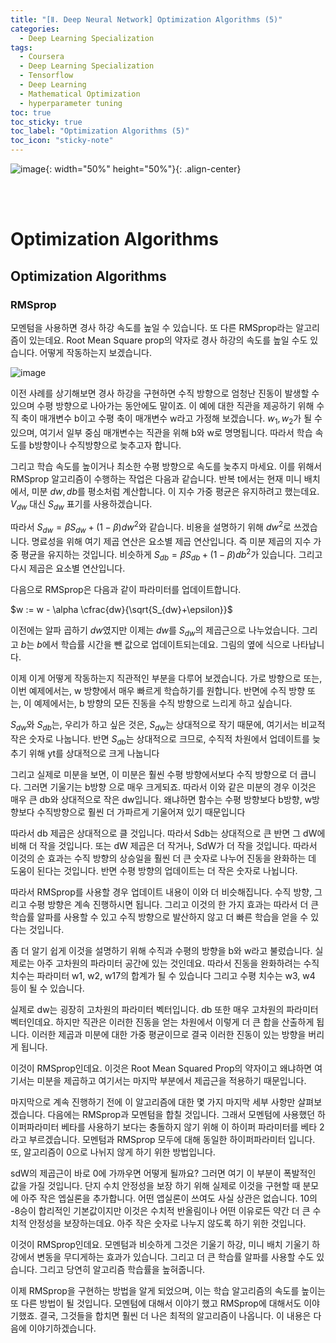 ```yaml
---
title: "[Ⅱ. Deep Neural Network] Optimization Algorithms (5)"
categories:
  - Deep Learning Specialization
tags:
  - Coursera
  - Deep Learning Specialization
  - Tensorflow
  - Deep Learning
  - Mathematical Optimization
  - hyperparameter tuning
toc: true
toc_sticky: true
toc_label: "Optimization Algorithms (5)"
toc_icon: "sticky-note"
---
```


![image](https://user-images.githubusercontent.com/55765292/177095282-038ee3ed-f543-4793-9eff-f2d5ac239f36.png){: width="50%" height="50%"}{: .align-center}

<br><br>

# Optimization Algorithms

## Optimization Algorithms

### RMSprop

모멘텀을 사용하면 경사 하강 속도를 높일 수 있습니다. 또 다른 RMSprop라는 알고리즘이 있는데요. Root Mean Square prop의 약자로 경사 하강의 속도를 높일 수도 있습니다. 어떻게 작동하는지 보겠습니다.

![image](https://user-images.githubusercontent.com/55765292/178430401-031e72d3-1aef-47eb-b030-1b199f8a5dde.png)

이전 사례를 상기해보면 경사 하강을 구현하면 수직 방향으로 엄청난 진동이 발생할 수 있으며 수평 방향으로 나아가는 동안에도 말이죠. 이 예에 대한 직관을 제공하기 위해 수직 축이 매개변수 b이고 수평 축이 매개변수 w라고 가정해 보겠습니다. $w_1, w_2$가 될 수 있으며, 여기서 일부 중심 매개변수는 직관을 위해 b와 w로 명명됩니다. 따라서 학습 속도를 b방향이나 수직방향으로 늦추고자 합니다.

그리고 학습 속도를 높이거나 최소한 수평 방향으로 속도를 늦추지 마세요. 이를 위해서 RMSprop 알고리즘이 수행하는 작업은 다음과 같습니다. 반복 t에서는 현재 미니 배치에서, 미분 $dw,db$를 평소처럼 계산합니다. 이 지수 가중 평균은 유지하려고 했는데요. $V_{dw}$ 대신 $S_{dw}$ 표기를 사용하겠습니다.

따라서 $S_{dw} = \beta S_{dw} + (1-\beta)dw^2$와 같습니다. 비용을 설명하기 위해 $dw^2$로 쓰겠습니다. 명료성을 위해 여기 제곱 연산은 요소별 제곱 연산입니다. 즉 미분 제곱의 지수 가중 평균을 유지하는 것입니다. 비슷하게 $S_{db} = \beta S_{db} + (1-\beta)db^2$가 있습니다. 그리고 다시 제곱은 요소별 연산입니다.

다음으로 RMSprop은 다음과 같이 파라미터를 업데이트합니다.

$w := w - \alpha \cfrac{dw}{\sqrt{S_{dw}+\epsilon}}$

이전에는 알파 곱하기 $dw$였지만 이제는 $dw$를 $S_{dw}$의 제곱근으로 나누었습니다. 그리고 $b$는 $b$에서 학습률 시간을 뺀 값으로 업데이트되는데요. 그림의 옆에 식으로 나타납니다.

이제 이게 어떻게 작동하는지 직관적인 부분을 다루어 보겠습니다. 가로 방향으로 또는, 이번 예제에서는, w 방향에서 매우 빠르게 학습하기를 원합니다. 반면에 수직 방향 또는, 이 예제에서는, b 방향의 모든 진동을 수직 방향으로 느리게 하고 싶습니다.

$S_{dw}$와 $S_{db}$는, 우리가 하고 싶은 것은, $S_{dw}$는 상대적으로 작기 때문에, 여기서는 비교적 작은 숫자로 나눕니다. 반면 $S_{db}$는 상대적으로 크므로, 수직적 차원에서 업데이트를 늦추기 위해 yt를 상대적으로 크게 나눕니다

그리고 실제로 미분을 보면, 이 미분은 훨씬 수평 방향에서보다 수직 방향으로 더 큽니다. 그러면 기울기는 b방향 으로 매우 크게되죠. 따라서 이와 같은 미분의 경우 이것은 매우 큰 db와 상대적으로 작은 dw입니다. 왜냐하면 함수는 수평 방향보다 b방향, w방향보다 수직방향으로 훨씬 더 가파르게 기울어져 있기 때문입니다

따라서 db 제곱은 상대적으로 클 것입니다. 따라서 Sdb는 상대적으로 큰 반면 그 dW에 비해 더 작을 것입니다. 또는 dW 제곱은 더 작거나, SdW가 더 작을 것입니다. 따라서 이것의 순 효과는 수직 방향의 상승일을 훨씬 더 큰 숫자로 나누어 진동을 완화하는 데 도움이 된다는 것입니다. 반면 수평 방향의 업데이트는 더 작은 숫자로 나뉩니다.

따라서 RMSprop를 사용할 경우 업데이트 내용이 이와 더 비슷해집니다. 수직 방향, 그리고 수평 방향은 계속 진행하시면 됩니다. 그리고 이것의 한 가지 효과는 따라서 더 큰 학습률 알파를 사용할 수 있고 수직 방향으로 발산하지 않고 더 빠른 학습을 얻을 수 있다는 것입니다.

좀 더 알기 쉽게 이것을 설명하기 위해 수직과 수평의 방향을 b와 w라고 불렀습니다. 실제로는 아주 고차원의 파라미터 공간에 있는 것인데요. 따라서 진동을 완화하려는 수직 치수는 파라미터 w1, w2, w17의 합계가 될 수 있습니다 그리고 수평 치수는 w3, w4 등이 될 수 있습니다.

실제로 dw는 굉장히 고차원의 파라미터 벡터입니다. db 또한 매우 고차원의 파라미터 벡터인데요. 하지만 직관은 이러한 진동을 얻는 차원에서 이렇게 더 큰 합을 산출하게 됩니다. 이러한 제곱과 미분에 대한 가중 평균이므로 결국 이러한 진동이 있는 방향을 버리게 됩니다.

이것이 RMSprop인데요. 이것은 Root Mean Squared Prop의 약자이고 왜냐하면 여기서는 미분을 제곱하고 여기서는 마지막 부분에서 제곱근을 적용하기 때문입니다.

마지막으로 계속 진행하기 전에 이 알고리즘에 대한 몇 가지 마지막 세부 사항만 살펴보겠습니다. 다음에는 RMSprop과 모멘텀을 합칠 것입니다. 그래서 모멘텀에 사용했던 하이퍼파라미터 베타를 사용하기 보다는 충돌하지 않기 위해 이 하이퍼 파라미터를 베타 2라고 부르겠습니다. 모멘텀과 RMSprop 모두에 대해 동일한 하이퍼파라미터 입니다. 또, 알고리즘이 0으로 나뉘지 않게 하기 위한 방법입니다.

sdW의 제곱근이 바로 0에 가까우면 어떻게 될까요? 그러면 여기 이 부분이 폭발적인 값을 가질 것입니다. 단지 수치 안정성을 보장 하기 위해 실제로 이것을 구현할 때 분모에 아주 작은 엡실론을 추가합니다. 어떤 앱실론이 쓰여도 사실 상관은 없습니다. 10의 -8승이 합리적인 기본값이지만 이것은 수치적 반올림이나 어떤 이유로든 약간 더 큰 수치적 안정성을 보장하는데요. 아주 작은 숫자로 나누지 않도록 하기 위한 것입니다.

이것이 RMSprop인데요. 모멘텀과 비슷하게 그것은 기울기 하강, 미니 배치 기울기 하강에서 변동을 무디게하는 효과가 있습니다. 그리고 더 큰 학습률 알파를 사용할 수도 있습니다. 그리고 당연히 알고리즘 학습률을 높혀줍니다.

이제 RMSprop을 구현하는 방법을 알게 되었으며, 이는 학습 알고리즘의 속도를 높이는 또 다른 방법이 될 것입니다. 모멘텀에 대해서 이야기 했고 RMSprop에 대해서도 이야기했죠. 결국, 그것들을 합치면 훨씬 더 나은 최적의 알고리즘이 나옵니다. 이 내용은 다음에 이야기하겠습니다.

